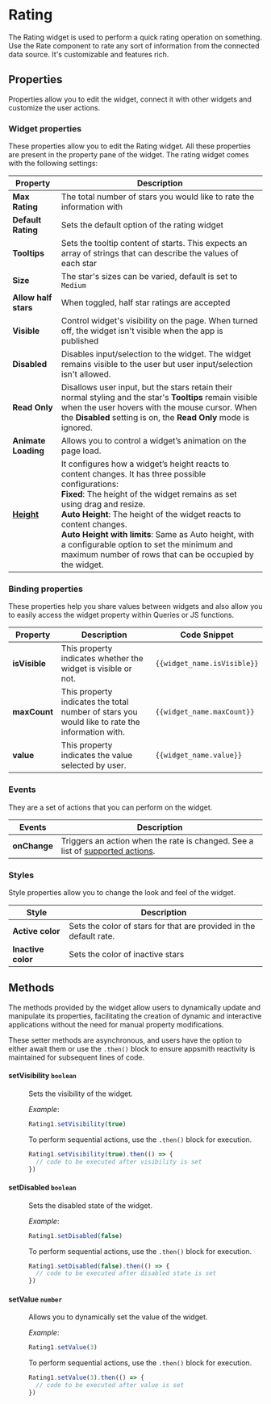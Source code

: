 # Rating

The Rating widget is used to perform a quick rating operation on something. Use the Rate component to rate any sort of information from the connected data source. It's customizable and features rich.

## Properties

Properties allow you to edit the widget, connect it with other widgets and customize the user actions.

### Widget properties

These properties allow you to edit the Rating widget. All these properties are present in the property pane of the widget. The rating widget comes with the following settings:

| Property             | Description                                                                                                                      |
| -------------------- | -------------------------------------------------------------------------------------------------------------------------------- |
| **Max Rating**       | The total number of stars you would like to rate the information with                                               |
| **Default Rating**   | Sets the default option of the rating widget                                                                                     |
| **Tooltips**         | Sets the tooltip content of starts. This expects an array of strings that can describe the values of each star   |
| **Size**             | The star's sizes can be varied, default is set to `Medium`                                                                       |
| **Allow half stars** | When toggled, half star ratings are accepted                                                                                     |
| **Visible**          | Control widget's visibility on the page. When turned off, the widget isn't visible when the app is published |
| **Disabled**         | Disables input/selection to the widget. The widget remains visible to the user but user input/selection isn't allowed. |
| **Read Only**        | Disallows user input, but the stars retain their normal styling and the star's **Tooltips** remain visible when the user hovers with the mouse cursor. When the **Disabled** setting is on, the **Read Only** mode is ignored. |
| **Animate Loading**  | Allows you to control a widget’s animation on the page load.                                                                     |
| [**Height**](/reference/widgets/#height)        | It configures how a widget’s height reacts to content changes. It has three possible configurations:<br/>**Fixed**: The height of the widget remains as set using drag and resize.<br/> **Auto Height**: The height of the widget reacts to content changes.<br/>  **Auto Height with limits**: Same as Auto height, with a configurable option to set the minimum and maximum number of rows that can be occupied by the widget.                                      |

### Binding properties

These properties help you share values between widgets and also allow you to easily access the widget property within Queries or JS functions.

| Property      | Description                                                                                    | Code Snippet                |
| ------------- | ---------------------------------------------------------------------------------------------- | --------------------------- |
| **isVisible** | This property indicates whether the widget is visible or not.                                  | `{{widget_name.isVisible}}` |
| **maxCount**  | This property indicates the total number of stars you would like to rate the information with. | `{{widget_name.maxCount}}`  |
| **value**     | This property indicates the value selected by user.                                            | `{{widget_name.value}}`     |

### Events

They are a set of actions that you can perform on the widget.

| Events       | Description                                                                                                            |
| ------------ | ---------------------------------------------------------------------------------------------------------------------- |
| **onChange** | Triggers an action when the rate is changed. See a list of [supported actions](../appsmith-framework/widget-actions/). |

### Styles

Style properties allow you to change the look and feel of the widget.

| Style              | Description                                                                     |
| ------------------ | ------------------------------------------------------------------------------- |
| **Active color**   | Sets the color of stars for that are provided in the default rate. |
| **Inactive color** | Sets the color of inactive stars                                                |

## Methods

The methods provided by the widget allow users to dynamically update and manipulate its properties, facilitating the creation of dynamic and interactive applications without the need for manual property modifications. 

These setter methods are asynchronous, and users have the option to either await them or use the `.then()` block to ensure appsmith reactivity is maintained for subsequent lines of code.


#### setVisibility `boolean`

<dd>

Sets the visibility of the widget.

*Example*:

```js
Rating1.setVisibility(true)
```
To perform sequential actions, use the `.then()` block for execution.

```js
Rating1.setVisibility(true).then(() => {
  // code to be executed after visibility is set
})

```

</dd>


#### setDisabled `boolean`

<dd>

Sets the disabled state of the widget.

*Example*:

```js
Rating1.setDisabled(false)
```
To perform sequential actions, use the `.then()` block for execution.

```js
Rating1.setDisabled(false).then(() => {
  // code to be executed after disabled state is set
})
```

</dd>

#### setValue `number`

<dd>

Allows you to dynamically set the value of the widget.

*Example*:

```js
Rating1.setValue(3)
```
To perform sequential actions, use the `.then()` block for execution.

```js
Rating1.setValue(3).then(() => {
  // code to be executed after value is set
})
```

</dd>
